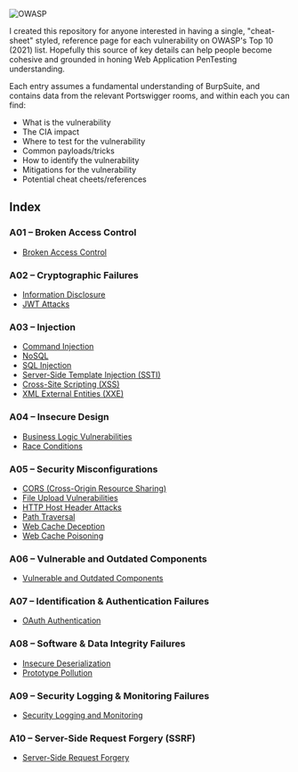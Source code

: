 ![OWASP](https://img.shields.io/badge/OWASP-Top%2010-blue)  

I created this repository for anyone interested in having a single, "cheat-sheet" styled, reference page for each vulnerability on OWASP's Top 10 (2021) list.
Hopefully this source of key details can help people become cohesive and grounded in honing Web Application PenTesting understanding. 

Each entry assumes a fundamental understanding of BurpSuite, and contains data from the relevant Portswigger rooms, and within each you can find:
- What is the vulnerability
- The CIA impact
- Where to test for the vulnerability
- Common payloads/tricks
- How to identify the vulnerability
- Mitigations for the vulnerability
- Potential cheat cheets/references


## Index

### A01 – Broken Access Control
- [Broken Access Control](A01-Broken-Access-Control/Broken-Access-Control.md)

### A02 – Cryptographic Failures
- [Information Disclosure](A02-Cryptographic-Failures/Information-Disclosure.md)
- [JWT Attacks](A02-Cryptographic-Failures/JWT-Attacks.md)

### A03 – Injection
- [Command Injection](A03-Injection/Command-Injection.md)
- [NoSQL](A03-Injection/NoSQL.md)
- [SQL Injection](A03-Injection/SQL-Injection.md)
- [Server-Side Template Injection (SSTI)](A03-Injection/SSTI-Server-Side-Template-Injection.md)
- [Cross-Site Scripting (XSS)](A03-Injection/XSS-Cross-Site-Scripting.md)
- [XML External Entities (XXE)](A03-Injection/XXE-XML-External-Entities-Injection.md)

### A04 – Insecure Design
- [Business Logic Vulnerabilities](A04-Insecure-Design/Business-Logic-Vulnerabilities.md)
- [Race Conditions](A04-Insecure-Design/Race-Conditions.md)

### A05 – Security Misconfigurations
- [CORS (Cross-Origin Resource Sharing)](A05-Security-Misconfigurations/CORS-Cross-Origin-Resource-Sharing.md)
- [File Upload Vulnerabilities](A05-Security-Misconfigurations/File-Upload-Vulnerabilities.md)
- [HTTP Host Header Attacks](A05-Security-Misconfigurations/HTTP-Host-Header-Attacks.md)
- [Path Traversal](A05-Security-Misconfigurations/Path-Traversal.md)
- [Web Cache Deception](A05-Security-Misconfigurations/Web-Cache-Deception.md)
- [Web Cache Poisoning](A05-Security-Misconfigurations/Web-Cache-Poisoning.md)

### A06 – Vulnerable and Outdated Components
- [Vulnerable and Outdated Components](A06-Vulnerable-and-Outdated-Components/Vulnerable-and-Outdated-Components.md)

### A07 – Identification & Authentication Failures
- [OAuth Authentication](A07-Broken-Authentication/OAuth-Authentication.md)

### A08 – Software & Data Integrity Failures
- [Insecure Deserialization](A08-Software-and-Data-Integrity-Failures/Insecure-Deserialization.md)
- [Prototype Pollution](A08-Software-and-Data-Integrity-Failures/Prototype-Pollution.md)

### A09 – Security Logging & Monitoring Failures
- [Security Logging and Monitoring](A09-Security-Logging-and-Monitoring/Security-Logging-and-Monitoring.md)

### A10 – Server-Side Request Forgery (SSRF)
- [Server-Side Request Forgery](A10-Server-Side-Request-Forgery/Server-Side-Request-Forgery.md)

